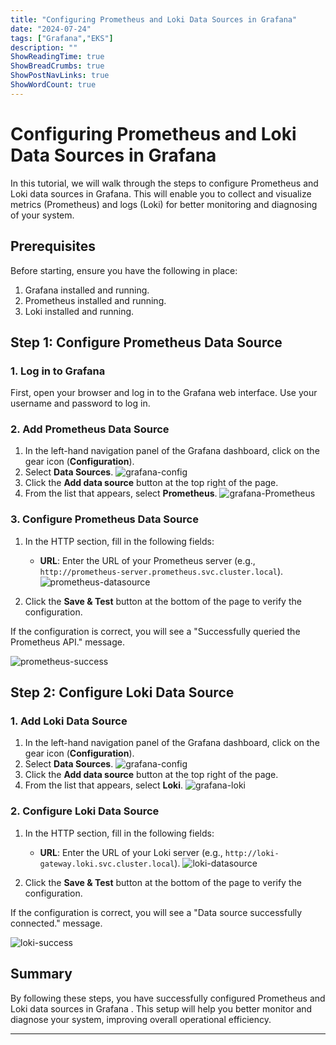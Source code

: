 ```yaml
---
title: "Configuring Prometheus and Loki Data Sources in Grafana"
date: "2024-07-24"
tags: ["Grafana","EKS"]
description: ""
ShowReadingTime: true
ShowBreadCrumbs: true
ShowPostNavLinks: true
ShowWordCount: true
---
```


# Configuring Prometheus and Loki Data Sources in Grafana

In this tutorial, we will walk through the steps to configure Prometheus and Loki data sources in Grafana. This will enable you to collect and visualize metrics (Prometheus) and logs (Loki) for better monitoring and diagnosing of your system.

## Prerequisites

Before starting, ensure you have the following in place:

1. Grafana installed and running.
2. Prometheus installed and running.
3. Loki installed and running.

## Step 1: Configure Prometheus Data Source

### 1. Log in to Grafana

First, open your browser and log in to the Grafana web interface. Use your username and password to log in.

### 2. Add Prometheus Data Source

1. In the left-hand navigation panel of the Grafana dashboard, click on the gear icon (**Configuration**).
2. Select **Data Sources**.
   ![grafana-config](/img/grafana-config.png)
3. Click the **Add data source** button at the top right of the page.
4. From the list that appears, select **Prometheus**.
   ![grafana-Prometheus](/img/grafana-Prometheus.png)

### 3. Configure Prometheus Data Source

1. In the HTTP section, fill in the following fields:

   - **URL**: Enter the URL of your Prometheus server (e.g., `http://prometheus-server.prometheus.svc.cluster.local`).
   ![prometheus-datasource](/img/prometheus-datasource.png) 

2. Click the **Save & Test** button at the bottom of the page to verify the configuration.

If the configuration is correct, you will see a "Successfully queried the Prometheus API." message.

![prometheus-success](/img/prometheus-success.png)

## Step 2: Configure Loki Data Source

### 1. Add Loki Data Source

1. In the left-hand navigation panel of the Grafana dashboard, click on the gear icon (**Configuration**).
2. Select **Data Sources**.
   ![grafana-config](/img/grafana-config.png)
3. Click the **Add data source** button at the top right of the page.
4. From the list that appears, select **Loki**.
   ![grafana-loki](/img/grafana-loki.png)

### 2. Configure Loki Data Source

1. In the HTTP section, fill in the following fields:

   - **URL**: Enter the URL of your Loki server (e.g., `http://loki-gateway.loki.svc.cluster.local`).
   ![loki-datasource](/img/loki-datasource.png)

2. Click the **Save & Test** button at the bottom of the page to verify the configuration.

If the configuration is correct, you will see a "Data source successfully connected." message.

![loki-success](/img/loki-success.png)

## Summary

By following these steps, you have successfully configured Prometheus and Loki data sources in Grafana . This setup will help you better monitor and diagnose your system, improving overall operational efficiency.

------
